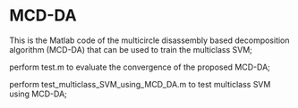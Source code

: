 # MCD-DA
This is the Matlab code of the multicircle disassembly based decomposition algorithm (MCD-DA) that can be used to train the multiclass SVM;

perform test.m to evaluate the convergence of the proposed MCD-DA;

perform test_multiclass_SVM_using_MCD_DA.m to test multiclass SVM using MCD-DA;
